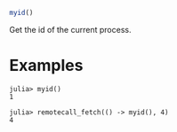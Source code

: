 ```julia
myid()
```

Get the id of the current process.

# Examples

```julia-repl
julia> myid()
1

julia> remotecall_fetch(() -> myid(), 4)
4
```
